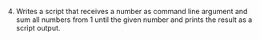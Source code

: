 4. Writes a script that receives a number as command line argument and sum all numbers from 1 until the given number and prints the result as a script output.

